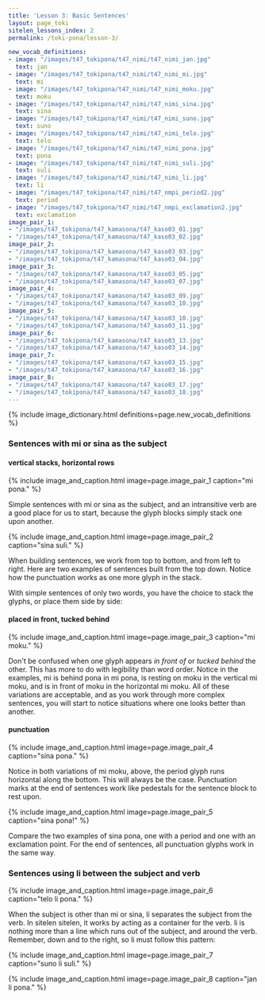 ```yaml
---
title: 'Lesson 3: Basic Sentences'
layout: page_toki
sitelen_lessons_index: 2
permalink: /toki-pona/lesson-3/

new_vocab_definitions:
- image: "/images/t47_tokipona/t47_nimi/t47_nimi_jan.jpg"
  text: jan   
- image: "/images/t47_tokipona/t47_nimi/t47_nimi_mi.jpg"
  text: mi   
- image: "/images/t47_tokipona/t47_nimi/t47_nimi_moku.jpg"
  text: moku   
- image: "/images/t47_tokipona/t47_nimi/t47_nimi_sina.jpg"
  text: sina   
- image: "/images/t47_tokipona/t47_nimi/t47_nimi_suno.jpg"
  text: suno   
- image: "/images/t47_tokipona/t47_nimi/t47_nimi_telo.jpg"
  text: telo   
- image: "/images/t47_tokipona/t47_nimi/t47_nimi_pona.jpg"
  text: pona   
- image: "/images/t47_tokipona/t47_nimi/t47_nimi_suli.jpg"
  text: suli   
- image: "/images/t47_tokipona/t47_nimi/t47_nimi_li.jpg"
  text: li   
- image: "/images/t47_tokipona/t47_nimi/t47_nmpi_period2.jpg"
  text: period   
- image: "/images/t47_tokipona/t47_nimi/t47_nmpi_exclamation2.jpg"
  text: exclamation
image_pair_1:
- "/images/t47_tokipona/t47_kamasona/t47_kaso03_01.jpg"
- "/images/t47_tokipona/t47_kamasona/t47_kaso03_02.jpg"
image_pair_2:
- "/images/t47_tokipona/t47_kamasona/t47_kaso03_03.jpg"
- "/images/t47_tokipona/t47_kamasona/t47_kaso03_04.jpg"
image_pair_3:
- "/images/t47_tokipona/t47_kamasona/t47_kaso03_05.jpg"
- "/images/t47_tokipona/t47_kamasona/t47_kaso03_07.jpg"
image_pair_4:
- "/images/t47_tokipona/t47_kamasona/t47_kaso03_09.jpg"
- "/images/t47_tokipona/t47_kamasona/t47_kaso03_10.jpg"
image_pair_5:
- "/images/t47_tokipona/t47_kamasona/t47_kaso03_10.jpg"
- "/images/t47_tokipona/t47_kamasona/t47_kaso03_11.jpg"
image_pair_6:
- "/images/t47_tokipona/t47_kamasona/t47_kaso03_13.jpg"
- "/images/t47_tokipona/t47_kamasona/t47_kaso03_14.jpg"
image_pair_7:
- "/images/t47_tokipona/t47_kamasona/t47_kaso03_15.jpg"
- "/images/t47_tokipona/t47_kamasona/t47_kaso03_16.jpg"
image_pair_8:
- "/images/t47_tokipona/t47_kamasona/t47_kaso03_17.jpg"
- "/images/t47_tokipona/t47_kamasona/t47_kaso03_18.jpg"
---
```


{% include image_dictionary.html definitions=page.new_vocab_definitions %}
    
### Sentences with mi or sina as the subject

#### vertical stacks, horizontal rows

{% include image_and_caption.html image=page.image_pair_1 caption="mi pona." %}

Simple sentences with mi or sina as the subject, and an intransitive verb are a good place for us to start, because the glyph blocks simply stack one upon another.

{% include image_and_caption.html image=page.image_pair_2 caption="sina suli." %}

When building sentences, we work from top to bottom, and from left to right. Here are two examples of sentences built from the top down. Notice how the punctuation works as one more glyph in the stack.

With simple sentences of only two words, you have the choice to stack the glyphs, or place them side by side:

#### placed in front, tucked behind

{% include image_and_caption.html image=page.image_pair_3 caption="mi moku." %}

Don't be confused when one glyph appears _in front of_ or _tucked behind_ the other. This has more to do with legibility than word order. Notice in the examples, mi is behind pona in mi pona, is resting on moku in the vertical mi moku, and is in front of moku in the horizontal mi moku. All of these variations are acceptable, and as you work through more complex sentences, you will start to notice situations where one looks better than another.

#### punctuation

{% include image_and_caption.html image=page.image_pair_4 caption="sina pona." %}

Notice in both variations of mi moku, above, the period glyph runs horizontal along the bottom. This will always be the case. Punctuation marks at the end of sentences work like pedestals for the sentence block to rest upon.

{% include image_and_caption.html image=page.image_pair_5 caption="sina pona!" %}

Compare the two examples of sina pona, one with a period and one with an exclamation point.  For the end of sentences, all punctuation glyphs work in the same way.

### Sentences using li between the subject and verb


{% include image_and_caption.html image=page.image_pair_6 caption="telo li pona." %}

When the subject is other than mi or sina, li separates the subject from the verb. In sitelen sitelen, it works by acting as a container for the verb. li is nothing more than a line which runs out of the subject, and around the verb. Remember, down and to the right, so li must follow this pattern:

{% include image_and_caption.html image=page.image_pair_7 caption="suno li suli." %}

{% include image_and_caption.html image=page.image_pair_8 caption="jan li pona." %}


